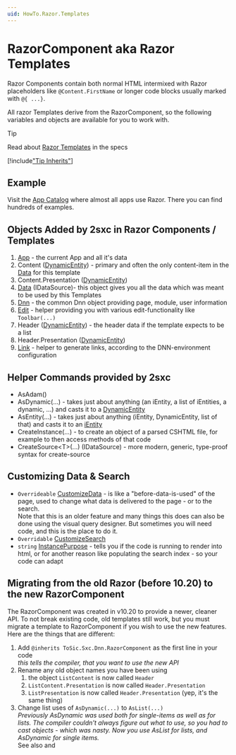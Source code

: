 ```yaml
---
uid: HowTo.Razor.Templates
---
```

# RazorComponent aka Razor Templates

Razor Components contain both normal HTML intermixed with Razor placeholders like `@Content.FirstName` or longer code blocks usually marked with `@{ ...}`.

All razor Templates derive from the RazorComponent, so the following variables and objects are available for you to work with.

> [!TIP]
> Read about [Razor Templates](xref:Specs.Cms.Templates.Razor) in the specs

[!include["Tip Inherits"](shared-tip-inherits.md)]

## Example
Visit the [App Catalog](xref:AppsCatalog) where almost all apps use Razor. There you can find hundreds of examples. 


## Objects Added by 2sxc in Razor Components / Templates

1. [App](xref:HowTo.DynamicCode.App) - the current App and all it's data
1. Content ([DynamicEntity](xref:HowTo.DynamicCode.Entity)) - primary and often the only content-item in the [Data](xref:HowTo.DynamicCode.Data) for this template
1. Content.Presentation ([DynamicEntity](xref:HowTo.DynamicCode.Entity))
1. [Data](xref:HowTo.DynamicCode.Data) (IDataSource)- this object gives you all the data which was meant to be used by this Templates
1. [Dnn](xref:HowTo.DynamicCode.Dnn) - the common Dnn object providing page, module, user information
1. [Edit](xref:HowTo.Razor.Edit) - helper providing you with various edit-functionality like `Toolbar(...)`
1. Header ([DynamicEntity](xref:HowTo.DynamicCode.Entity)) - the header data if the template expects to be a list
1. Header.Presentation ([DynamicEntity](xref:HowTo.DynamicCode.Entity))
1. [Link](xref:HowTo.DynamicCode.Link) - helper to generate links, according to the DNN-environment configuration

## Helper Commands provided by 2sxc

* AsAdam()
* AsDynamic(...) - takes just about anything (an iEntity, a list of iEntities, a dynamic, ...) and casts it to a [DynamicEntity](xref:HowTo.DynamicCode.Entity)
* AsEntity(...) - takes just about anything (iEntity, DynamicEntity, list of that) and casts it to an [iEntity](xref:HowTo.DynamicCode.Entity)
* CreateInstance(...) - to create an object of a parsed CSHTML file, for example to then access methods of that code
* CreateSource\<T\>(...) (IDataSource) - more modern, generic, type-proof syntax for create-source

## Customizing Data & Search

* `Overrideable` [CustomizeData](xref:HowTo.Razor.CustomizeData) - is like a "before-data-is-used" of the page, used to change what data is delivered to the page - or to the search.  
  Note that this is an older feature and many things this does can also be done using the visual query designer. But sometimes you will need code, and this is the place to do it.
* `Overridable` [CustomizeSearch](xref:HowTo.Razor.CustomizeSearch)
* `string` [InstancePurpose](xref:HowTo.Razor.Purpose) - tells you if the code is running to render into html, or for another reason like populating the search index - so your code can adapt


## Migrating from the old Razor (before 10.20) to the new RazorComponent

The RazorComponent was created in v10.20 to provide a newer, cleaner API. To not break existing code, old templates still work, but you must migrate a template to RazorComponent if you wish to use the new features. Here are the things that are different:

1. Add `@inherits ToSic.Sxc.Dnn.RazorComponent` as the first line in your code  
    _this tells the compiler, that you want to use the new API_
1. Rename any old object names you have been using
    1. the object `ListContent` is now called `Header`
    1. `ListContent.Presentation` is now called `Header.Presentation`
    1. `ListPresentation` is now called `Header.Presentation` (yep, it's the same thing)
1. Change list uses of `AsDynamic(...)` to `AsList(...)`  
    _Previously AsDynamic was used both for single-items as well as for lists. The compiler couldn't always figure out what to use, so you had to cast objects - which was nasty. Now you use AsList for lists, and AsDynamic for single items._  
    See also [](xref:HowTo.DynamicCode.AsDynamic) and [](xref:HowTo.DynamicCode.AsList)


